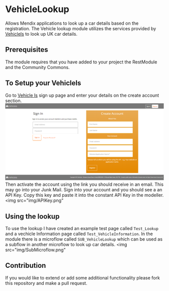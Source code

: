 # VehicleLookup
Allows Mendix applications to look up a car details based on the registration. The Vehicle lookup module utilizes the services provided by [VehicleIs](http://vehicleis.uk/) to look up UK car details.

## Prerequisites 
The module requires that you have added to your project the RestModule and the Community Commons.

## To Setup your VehicleIs
Go to [Vehicle Is](http://vehicleis.uk/sign-in/) sign up page and enter your details on the create account section.
<img src="img/signup.png"></img>
Then activate the account using the link you should receive in an email. This may go into your Junk Mail.
Sign into your account and you should see a an API Key. Copy this key and paste it into the constant API Key in the modeller.
<img src="img/APIKey.png"</img>

## Using the lookup
To use the lookup I have created an example test page called `Test_Lookup` and a vechicle Information page called `Test_VehicleInformation`.
In the module there is a microflow called `SUB_VehicleLookup` which can be used as a subflow in another microflow to look up car details.
<img src="img/SubMicroflow.png"</img>


## Contribution
If you would like to extend or add some additional functionality please fork this repository and make a pull request.